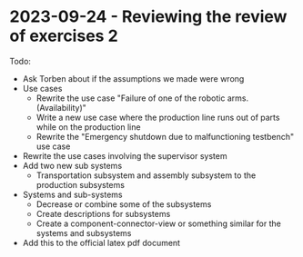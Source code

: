 # 2023-09-24 - Reviewing the review of exercises 2
Todo:
- Ask Torben about if the assumptions we made were wrong
- Use cases
	- Rewrite the use case "Failure of one of the robotic arms. (Availability)"
	- Write a new use case where the production line runs out of parts while on the production line
	- Rewrite the "Emergency shutdown due to malfunctioning testbench" use case
- Rewrite the use cases involving the supervisor system
- Add two new sub systems
	- Transportation subsystem and assembly subsystem to the production subsystems
- Systems and sub-systems
	- Decrease or combine some of the subsystems
	- Create descriptions for subsystems
	- Create a component-connector-view or something similar for the systems and subsystems
 - Add this to the official latex pdf document
